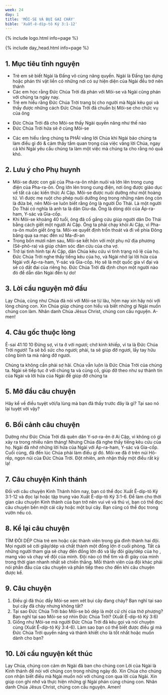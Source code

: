 ```yaml
---
week: 24
day: 1
title: 'MÔI-SE VÀ BỤI GAI CHÁY'
bible: 'Xuất-ê-díp-tô Ký 3:1-12'
---
```



{% include logo.html info=page %}

{% include day_head.html info=page %}

## 1. Mục tiêu tĩnh nguyện
* Trẻ em sẽ biết Ngài là Đấng vô cùng năng quyền. Ngài là Đấng tạo dựng hoặc phán thì vật liền có những nơi có sự hiện diện của Ngài đều trở nên thánh
* Các em học rằng Đức Chúa Trời đã phán với Môi-se và Ngài cũng phán với chúng ta ngày nay.
* Trẻ em hiểu rằng Đức Chúa Trời trang bị cho người mà Ngài kêu gọi và thấy được những cách Đức Chúa Trời đã chuẩn bị Môi-se cho chức vụ của ông
- Đức Chúa Trời đã cho Môi-se thấy Ngài quyền năng như thế nào
- Đức Chúa Trời hứa sẽ ở cùng Môi-se
* Các em hiểu rằng chúng ta PHẢI vâng lời Chúa khi Ngài bảo chúng ta làm điều gì đó & cảm thấy tầm quan trọng của việc vâng lời Chúa, ngay cả khi Ngài yêu cầu chúng ta làm một việc mà chúng ta cho rằng nó quá khó.

## 2. Lưu ý cho Phụ huynh
- Môi-se được con gái của Pha-ra-ôn nhận nuôi và lớn lên trong cung điện của Pha-ra-ôn. Ông lớn lên trong cung điện, nơi ông được giáo dục về tất cả các kiến ​​thức Ai Cập. Môi-se được nuôi dưỡng như một hoàng tử. Vì được mẹ ruột cho phép nuôi dưỡng ông trong những năm ông còn là đứa bé, nên Môi-se luôn biết rằng ông là người Do Thái. Là một người Do Thái có nghĩa là anh ta là dân Giu-da. Ông là dòng dõi của Áp-ra-ham, Y-sác và Gia-cốp.
- Khi Môi-se khoảng 40 tuổi, ông đã cố gắng cứu giúp người dân Do Thái bằng cách giết một người Ai Cập. Ông ta phải chạy khỏi Ai Cập, vì Pha-ra-ôn muốn giết ông ta. Môi-xe quyết định trốn thoát và đi về phía Đông băng qua sa mạc đến xứ Ma-đi-an
- Trong bốn mươi năm sau, Môi-se kết hôn với một phụ nữ địa phương (Sê-phô-ra) và giúp chăm sóc đàn cừu của cha vợ.
- Trở lại tình hình tại Ai Cập, dân Chúa kêu cứu vì tình trạng nô lệ của họ. Đức Chúa Trời nghe thấy tiếng kêu của họ, và Ngài nhớ lại lời hứa của Ngài với Áp-ra-ham, Y-sác và Gia-cốp. Họ sẽ là một quốc gia vĩ đại và sẽ có đất đai của riêng họ. Đức Chúa Trời đã định chọn một người nào đó để dẫn dân Ngài đến tự do!

## 3. Lời cầu nguyện mở đầu
Lạy Chúa, cũng như Chúa đã nói với Môi-se từ lâu, hôm nay xin hãy nói với lòng chúng con. Xin Chúa giúp chúng con hiểu và biết những gì Ngài muốn chúng con làm. Nhân danh Chúa Jêsus Christ, chúng con cầu nguyện. A-men!

## 4. Câu gốc thuộc lòng
 Ê-sai 41:10
10 Đừng sợ, vì ta ở với ngươi; chớ kinh khiếp, vì ta là Đức Chúa Trời ngươi! Ta sẽ bổ sức cho ngươi; phải, ta sẽ giúp đỡ ngươi, lấy tay hữu công bình ta mà nâng đỡ ngươi.

Chúng ta không cần phải sợ hãi. Chúa vẫn luôn là Đức Chúa Trời của chúng ta. Ngài sẽ tiếp tục ở với chúng ta và củng cố, giúp đỡ theo như sự thành tín của Ngài và lời hứa của Ngài để giúp đỡ chúng ta

## 5. Mở đầu câu chuyện
Hãy kể về điều tuyệt vời/lạ lùng mà bạn đã thấy trước đây là gì? Tại sao nó lại tuyệt vời vậy?

## 6. Bối cảnh câu chuyện
Dường như Đức Chúa Trời đã quên dân Y-sơ-ra-ên ở Ai Cập, vì không có gì xảy ra trong nhiều năm tháng! Nhưng Chúa đã nghe thấy tiếng kêu cứu của họ. Ngài đã nhớ những lời hứa của Ngài với Áp-ra-ham, Y-sác và Gia-cốp. Cuối cùng, đã đến lúc Chúa phải làm điều gì đó. Môi-xe đã ở trên núi Hô-rếp, ngọn núi của Đức Chúa Trời. Đột nhiên, anh nhận thấy một điều rất kỳ lạ!

## 7. Câu chuyện Kinh thánh
Đối với câu chuyện Kinh Thánh hôm nay, bạn có thể đọc Xuất Ê-díp-tô Ký 3:1-12 và đọc lại hoặc tập trung vào Xuất Ê-díp-tô Ký 3:1-6. Để làm cho thời gian câu chuyện Kinh thánh của bạn trở nên vui vẻ và thú vị, bạn có thể đọc câu chuyện bên một cái cây hoặc một bụi cây. Bạn cũng có thể đọc trong vườn nếu có.

## 8. Kể lại câu chuyện
TÌM ĐÔI DÉP
Chia trẻ em hoặc các thành viên trong gia đình thành hai đội. Mọi người sẽ cởi giày/dép và chất thành một đống lớn ở cuối phòng. Tất cả những người tham gia sẽ chạy đến đống lớn đó và lấy đôi giày/dép của họ , mang vào và chạy về đội của mình. Đội nào có thể tìm và đi giày của mình trong thời gian nhanh nhất sẽ chiến thắng. Mỗi thành viên của đội khác phải nói phần đầu của câu chuyện và phần tiếp theo cho đến khi câu chuyện được kể.

## 9. Câu chuyện
1. Điều gì đã thúc đẩy Môi-se xem xét bụi cây đang cháy? Bạn nghĩ tại sao bụi cây đã cháy nhưng không tắt?
2. Tại sao Đức Chúa Trời bảo Môi-se bỏ dép là một cử chỉ của thờ phượng? Bạn nghĩ tại sao Môi-se sợ nhìn Đức Chúa Trời? (Xuất Ê-díp-tô Ký 3:6)
3. Giống như Môi-se mà người Đức Chúa Trời đã kêu gọi và nói chuyện cùng (Xuất Ê-díp-tô Ký 3:4-6). Làm sao bạn có thể biết được điều gì mà Đức Chúa Trời quyền năng và thánh khiết cho là tốt nhất hoặc muốn dành cho bạn?

## 10. Lời cầu nguyện kết thúc
Lạy Chúa, chúng con cảm ơn Ngài đã ban cho chúng con Lời của Ngài là Kinh thánh để nói với chúng con trong những ngày đó. Xin Chúa cho chúng con nhận biết điều mà Ngài muốn nói với chúng con qua lời của Ngài. Xin giúp con ghi nhớ và thực hiện những gì Ngài phán cùng chúng con. Nhân danh Chúa Jêsus Christ, chúng con cầu nguyện. Amen!
